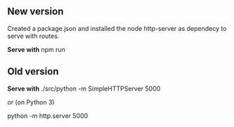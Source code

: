 ## New version
Created a package.json and installed the node http-server as dependecy to serve with routes.

**Serve with**
npm run

## Old version

**Serve with**
./src/python -m SimpleHTTPServer 5000

or (on Python 3)

python -m http.server 5000 